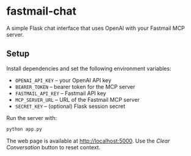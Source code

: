 # fastmail-chat

A simple Flask chat interface that uses OpenAI with your Fastmail MCP server.

## Setup

Install dependencies and set the following environment variables:

- `OPENAI_API_KEY` – your OpenAI API key
- `BEARER_TOKEN` – bearer token for the MCP server
- `FASTMAIL_API_KEY` – Fastmail API key
- `MCP_SERVER_URL` – URL of the Fastmail MCP server
- `SECRET_KEY` – (optional) Flask session secret

Run the server with:

```bash
python app.py
```

The web page is available at <http://localhost:5000>. Use the *Clear Conversation* button to reset context.
